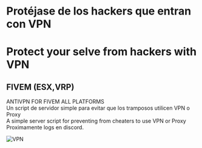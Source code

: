 # Protéjase de los hackers que entran con VPN 
# Protect your selve from hackers with VPN
## FIVEM (ESX,VRP)
ANTIVPN FOR FIVEM ALL PLATFORMS</br>
Un script de servidor simple para evitar que los tramposos utilicen VPN o Proxy<br>
A simple server script for preventing from cheaters to use VPN or Proxy<br>
Proximamente logs en discord.

<img src="https://vpnoverview.com/wp-content/uploads/vpn-explained-what-is-vpn-featured-image-new-800x400.png" alt="VPN">